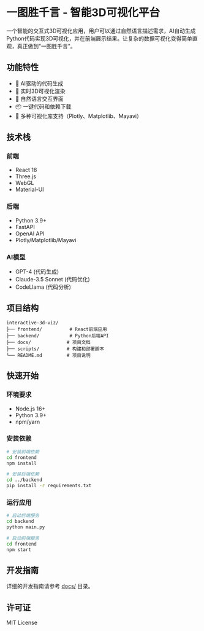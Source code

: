 # 一图胜千言 - 智能3D可视化平台

一个智能的交互式3D可视化应用，用户可以通过自然语言描述需求，AI自动生成Python代码实现3D可视化，并在前端展示结果。让复杂的数据可视化变得简单直观，真正做到"一图胜千言"。

## 功能特性

- 🤖 AI驱动的代码生成
- 🎨 实时3D可视化渲染
- 💬 自然语言交互界面
- 📦 一键代码和依赖下载
- 🔧 多种可视化库支持（Plotly、Matplotlib、Mayavi）

## 技术栈

### 前端
- React 18
- Three.js
- WebGL
- Material-UI

### 后端
- Python 3.9+
- FastAPI
- OpenAI API
- Plotly/Matplotlib/Mayavi

### AI模型
- GPT-4 (代码生成)
- Claude-3.5 Sonnet (代码优化)
- CodeLlama (代码分析)

## 项目结构

```
interactive-3d-viz/
├── frontend/          # React前端应用
├── backend/           # Python后端API
├── docs/             # 项目文档
├── scripts/          # 构建和部署脚本
└── README.md         # 项目说明
```

## 快速开始

### 环境要求
- Node.js 16+
- Python 3.9+
- npm/yarn

### 安装依赖

```bash
# 安装前端依赖
cd frontend
npm install

# 安装后端依赖
cd ../backend
pip install -r requirements.txt
```

### 运行应用

```bash
# 启动后端服务
cd backend
python main.py

# 启动前端服务
cd frontend
npm start
```

## 开发指南

详细的开发指南请参考 [docs/](./docs/) 目录。

## 许可证

MIT License